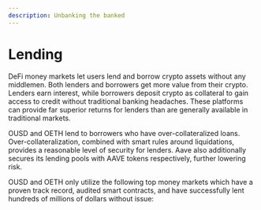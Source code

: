 ```yaml
---
description: Unbanking the banked
---
```


# Lending

DeFi money markets let users lend and borrow crypto assets without any middlemen. Both lenders and borrowers get more value from their crypto. Lenders earn interest, while borrowers deposit crypto as collateral to gain access to credit without traditional banking headaches. These platforms can provide far superior returns for lenders than are generally available in traditional markets.

OUSD and OETH lend to borrowers who have over-collateralized loans. Over-collateralization, combined with smart rules around liquidations, provides a reasonable level of security for lenders. Aave also additionally secures its lending pools with AAVE tokens respectively, further lowering risk.

OUSD and OETH only utilize the following top money markets which have a proven track record, audited smart contracts, and have successfully lent hundreds of millions of dollars without issue:
